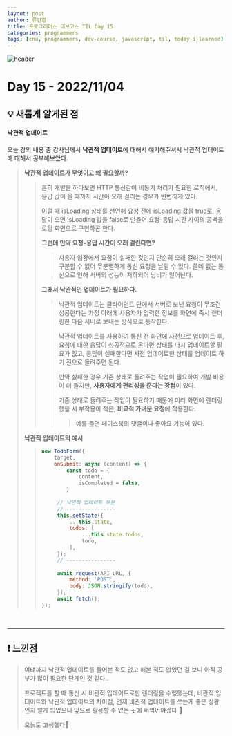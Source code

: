 ```yaml
---
layout: post
author: 류건열
title: 프로그래머스 데브코스 TIL Day 15
categories: programmers
tags: [cnu, programmers, dev-course, javascript, til, today-i-learned]
---
```


![header](https://capsule-render.vercel.app/api?type=waving&color=auto&height=300&section=header&text=Today%20I%20Learned...&fontAlign=30&fontAlignY=30&fontSize=55&desc=Programmers%20Devcourse%203rd&descAlign=80&descAlignY=55)

# Day 15 - 2022/11/04
## 💡 새롭게 알게된 점
#### **낙관적 업데이트**

오늘 강의 내용 중 강사님께서 **낙관적 업데이트**에 대해서 얘기해주셔서 낙관적 업데이트에 대해서 공부해보았다.
    
> **낙관적 업데이트가 무엇이고 왜 필요할까?**
>    
>> 흔히 개발을 하다보면 HTTP 통신같이 비동기 처리가 필요한 로직에서, 응답 값이 올 때까지 시간이 오래 걸리는 경우가 빈번하게 있다.
>>    
>> 이럴 때 isLoading 상태를 선언해 요청 전에 isLoading 값을 true로, 응답이 오면 isLoading 값을 false로 만들어 요청-응답 시간 사이의 공백을 로딩 화면으로 구현하곤 한다.
>>    
>> **그런데 만약 요청-응답 시간이 오래 걸린다면?** 
>>    
>>> 사용자 입장에서 요청이 실패한 것인지 단순히 오래 걸리는 것인지 구분할 수 없어 무분별하게 통신 요청을 날릴 수 있다. 쓸데 없는 통신으로 인해 서버의 성능이 저하되어 낭비가 일어난다.
>>    
>> **그래서 낙관적인 업데이트가 필요하다.**
>>  
>>> 낙관적 업데이트는 클라이언트 단에서 서버로 보낸 요청이 무조건 성공한다는 가정 아래에 사용자가 입력한 정보를 화면에 즉시 렌더링한 다음 서버로 보내는 방식으로 동작한다.
>>> 
>>> 낙관적 업데이트를 사용하여 통신 전 화면에 사전으로 업데이트 후, 요청에 대한 응답이 성공적으로 온다면 상태를 다시 업데이트할 필요가 없고, 응답이 실패한다면 사전 업데이트한 상태를 업데이트 하기 전으로 돌려주면 된다. 
>>> 
>>> 만약 실패한 경우 기존 상태로 돌려주는 작업이 필요하여 개발 비용이 더 들지만, **사용자에게 편리성을 준다는 장점**이 있다.
>>> 
>>> 기존 상태로 돌려주는 작업이 필요하기 때문에 미리 화면에 렌더링했을 시 부작용이 적은, **비교적 가벼운 요청**에 적용한다. 
>>> 
>>>> 예를 들면 페이스북의 댓글이나 좋아요 기능이 있다.
>
> **낙관적 업데이트의 예시**
>    
>> ```jsx
>> new TodoForm({
>>     target,
>>     onSubmit: async (content) => {
>>         const todo = {
>>     	       content,
>> 			   isCompleted = false,
>>         }
>>     
>>     	// 낙관적 업데이트 부분
>> 		// ----------------
>>     	this.setState({
>>     		...this.state,
>> 			todos: [
>>     			...this.state.todos,
>>     			todo,
>>     		],
>>     	});
>> 		// ----------------
>>     
>>     	await request(API_URL, {
>>     		method: 'POST',
>> 			body: JSON.stringify(todo),
>>     	});
>>     	await fetch();
>> });
>> ```

<br>

---

## ❗️ 느낀점
> 여턔까지 낙관적 업데이트를 들어본 적도 없고 해본 적도 없었던 걸 보니 아직 공부가 많이 필요한 단계인 것 같다..
>
> 프로젝트를 할 때 통신 시 비관적 업데이트로만 렌더링을 수행했는데, 비관적 업데이트와 낙관적 업데이트의 차이점, 언제 비관적 업데이트를 쓰는게 좋은 상황인지 알게 되었으니 앞으로 활용할 수 있는 곳에 써먹어야겠다 🥹
>
> 오늘도 고생했다👊
